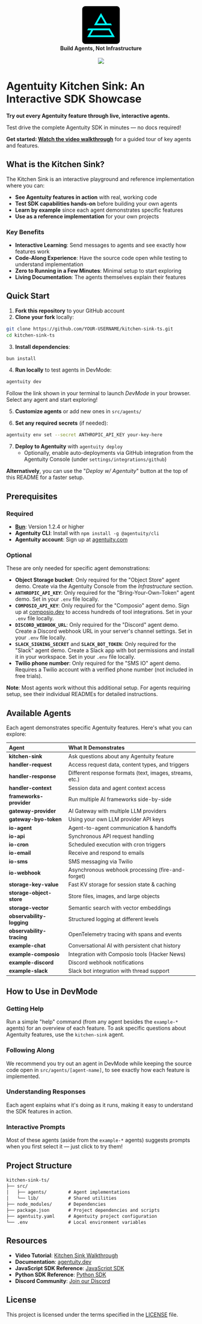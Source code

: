 <div align="center">
    <img src="https://raw.githubusercontent.com/agentuity/cli/refs/heads/main/.github/Agentuity.png" alt="Agentuity" width="100"/> <br/>
    <strong>Build Agents, Not Infrastructure</strong> <br/>
    <br/>
        <a target="_blank" href="https://app.agentuity.com/deploy" alt="Agentuity">
            <img src="https://app.agentuity.com/img/deploy.svg" /> 
        </a>
    <br />
</div>

# Agentuity Kitchen Sink: An Interactive SDK Showcase

**Try out every Agentuity feature through live, interactive agents.**

Test drive the complete Agentuity SDK in minutes — no docs required!

**Get started: [Watch the video walkthrough](https://youtu.be/gcxqdMWY-x4)** for a guided tour of key agents and features.

## What is the Kitchen Sink?

The Kitchen Sink is an interactive playground and reference implementation where you can:

- **See Agentuity features in action** with real, working code
- **Test SDK capabilities hands-on** before building your own agents
- **Learn by example** since each agent demonstrates specific features
- **Use as a reference implementation** for your own projects

### Key Benefits

- **Interactive Learning**: Send messages to agents and see exactly how features work
- **Code-Along Experience**: Have the source code open while testing to understand implementation
- **Zero to Running in a Few Minutes**: Minimal setup to start exploring
- **Living Documentation**: The agents themselves explain their features

## Quick Start

1. **Fork this repository** to your GitHub account
2. **Clone your fork** locally:
```bash
git clone https://github.com/YOUR-USERNAME/kitchen-sink-ts.git
cd kitchen-sink-ts
```
3. **Install dependencies**:
```bash
bun install
```
4. **Run locally** to test agents in DevMode:
```bash
agentuity dev
```
Follow the link shown in your terminal to launch *DevMode* in your browser. Select any agent and start exploring!

5. **Customize agents** or add new ones in `src/agents/`

6. **Set any required secrets** (if needed):
```bash
agentuity env set --secret ANTHROPIC_API_KEY your-key-here
```

7. **Deploy to Agentuity** with `agentuity deploy`
   - Optionally, enable auto-deployments via GitHub integration from the Agentuity Console (under `settings/integrations/github`)

**Alternatively**, you can use the "*Deploy w/ Agentuity*" button at the top of this README for a faster setup.

## Prerequisites

### Required

- **[Bun](https://bun.com/docs/installation)**: Version 1.2.4 or higher
- **Agentuity CLI**: Install with `npm install -g @agentuity/cli`
- **Agentuity account**: Sign up at [agentuity.com](https://app.agentuity.com/sign-up)

### Optional

These are only needed for specific agent demonstrations:

- **Object Storage bucket**: Only required for the "Object Store" agent demo. Create via the Agentuity Console from the *Infrastructure* section.
- **`ANTHROPIC_API_KEY`**: Only required for the "Bring-Your-Own-Token" agent demo. Set in your `.env` file locally.
- **`COMPOSIO_API_KEY`**: Only required for the "Composio" agent demo. Sign up at [composio.dev](https://composio.dev/) to access hundreds of tool integrations. Set in your `.env` file locally.
- **`DISCORD_WEBHOOK_URL`**: Only required for the "Discord" agent demo. Create a Discord webhook URL in your server's channel settings. Set in your `.env` file locally.
- **`SLACK_SIGNING_SECRET`** and **`SLACK_BOT_TOKEN`**: Only required for the "Slack" agent demo. Create a Slack app with bot permissions and install it in your workspace. Set in your `.env` file locally.
- **Twilio phone number**: Only required for the "SMS IO" agent demo. Requires a Twilio account with a verified phone number (not included in free trials).

**Note**: Most agents work without this additional setup. For agents requiring setup, see their individual READMEs for detailed instructions.

## Available Agents

Each agent demonstrates specific Agentuity features. Here's what you can explore:

| Agent | What It Demonstrates |
|:------|:---------------------|
| **kitchen-sink** | Ask questions about any Agentuity feature |
| **handler-request** | Access request data, content types, and triggers |
| **handler-response** | Different response formats (text, images, streams, etc.) |
| **handler-context** | Session data and agent context access |
| **frameworks-provider** | Run multiple AI frameworks side-by-side |
| **gateway-provider** | AI Gateway with multiple LLM providers |
| **gateway-byo-token** | Using your own LLM provider API keys |
| **io-agent** | Agent-to-agent communication & handoffs |
| **io-api** | Synchronous API request handling |
| **io-cron** | Scheduled execution with cron triggers |
| **io-email** | Receive and respond to emails |
| **io-sms** | SMS messaging via Twilio |
| **io-webhook** | Asynchronous webhook processing (fire-and-forget) |
| **storage-key-value** | Fast KV storage for session state & caching |
| **storage-object-store** | Store files, images, and large objects |
| **storage-vector** | Semantic search with vector embeddings |
| **observability-logging** | Structured logging at different levels |
| **observability-tracing** | OpenTelemetry tracing with spans and events |
| **example-chat** | Conversational AI with persistent chat history |
| **example-composio** | Integration with Composio tools (Hacker News) |
| **example-discord** | Discord webhook notifications |
| **example-slack** | Slack bot integration with thread support |

## How to Use in DevMode

### Getting Help

Run a simple "help" command (from any agent besides the `example-*` agents) for an overview of each feature. To ask specific questions about Agentuity features, use the `kitchen-sink` agent.

### Following Along

We recommend you try out an agent in DevMode while keeping the source code open in `src/agents/[agent-name]`, to see exactly how each feature is implemented.

### Understanding Responses

Each agent explains what it's doing as it runs, making it easy to understand the SDK features in action.

### Interactive Prompts

Most of these agents (aside from the `example-*` agents) suggests prompts when you first select it — just click to try them!

## Project Structure

```text
kitchen-sink-ts/
├── src/
│   ├── agents/        # Agent implementations
│   └── lib/           # Shared utilities
├── node_modules/      # Dependencies
├── package.json       # Project dependencies and scripts
├── agentuity.yaml     # Agentuity project configuration
└── .env               # Local environment variables
```

## Resources

- **Video Tutorial**: [Kitchen Sink Walkthrough](https://youtu.be/gcxqdMWY-x4)
- **Documentation**: [agentuity.dev](https://agentuity.dev)
- **JavaScript SDK Reference**: [JavaScript SDK](https://agentuity.dev/SDKs/javascript)
- **Python SDK Reference**: [Python SDK](https://agentuity.dev/SDKs/python)
- **Discord Community**: [Join our Discord](https://discord.gg/agentuity)

## License

This project is licensed under the terms specified in the [LICENSE](./LICENSE.md) file.
